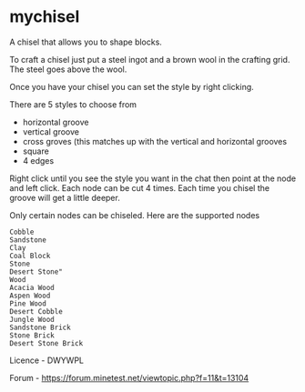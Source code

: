 # mychisel

A chisel that allows you to shape blocks.

To craft a chisel just put a steel ingot and a brown wool in the crafting grid. The steel goes above the wool.

Once you have your chisel you can set the style by right clicking. 

There are 5 styles to choose from
- horizontal groove
- vertical groove
- cross groves (this matches up with the vertical and horizontal grooves
- square
- 4 edges

Right click until you see the style you want in the chat then point at the node and left click.
Each node can be cut 4 times. Each time you chisel the groove will get a little deeper.

Only certain nodes can be chiseled. Here are the supported nodes


	Cobble
	Sandstone
	Clay
	Coal Block
	Stone
	Desert Stone"
	Wood
	Acacia Wood
	Aspen Wood
	Pine Wood
	Desert Cobble
	Jungle Wood
	Sandstone Brick
	Stone Brick
	Desert Stone Brick


Licence - DWYWPL


Forum - https://forum.minetest.net/viewtopic.php?f=11&t=13104
